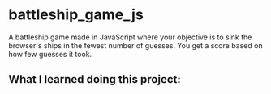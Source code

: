 # battleship_game_js

A battleship game made in JavaScript where your objective is to sink the browser's ships in the fewest number of guesses. You get a score based on how few guesses it took.

## What I learned doing this project:
